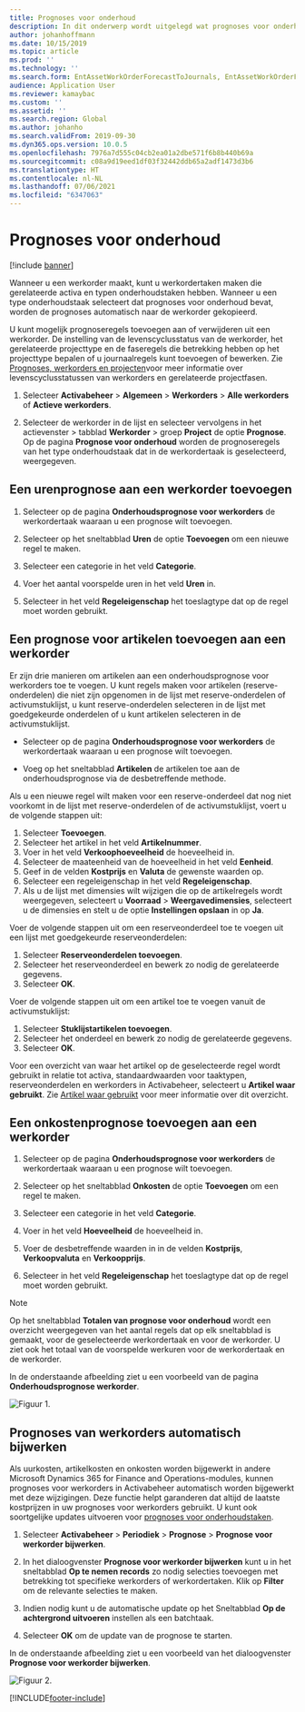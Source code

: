 ```yaml
---
title: Prognoses voor onderhoud
description: In dit onderwerp wordt uitgelegd wat prognoses voor onderhoud zijn in Activabeheer.
author: johanhoffmann
ms.date: 10/15/2019
ms.topic: article
ms.prod: ''
ms.technology: ''
ms.search.form: EntAssetWorkOrderForecastToJournals, EntAssetWorkOrderForecast
audience: Application User
ms.reviewer: kamaybac
ms.custom: ''
ms.assetid: ''
ms.search.region: Global
ms.author: johanho
ms.search.validFrom: 2019-09-30
ms.dyn365.ops.version: 10.0.5
ms.openlocfilehash: 7976a7d555c04cb2ea01a2dbe571f6b8b440b69a
ms.sourcegitcommit: c08a9d19eed1df03f32442ddb65a2adf1473d3b6
ms.translationtype: HT
ms.contentlocale: nl-NL
ms.lasthandoff: 07/06/2021
ms.locfileid: "6347063"
---
```

# <a name="maintenance-forecasts"></a>Prognoses voor onderhoud

[!include [banner](../../includes/banner.md)]



Wanneer u een werkorder maakt, kunt u werkordertaken maken die gerelateerde activa en typen onderhoudstaken hebben. Wanneer u een type onderhoudstaak selecteert dat prognoses voor onderhoud bevat, worden de prognoses automatisch naar de werkorder gekopieerd.

U kunt mogelijk prognoseregels toevoegen aan of verwijderen uit een werkorder. De instelling van de levenscyclusstatus van de werkorder, het gerelateerde projecttype en de faseregels die betrekking hebben op het projecttype bepalen of u journaalregels kunt toevoegen of bewerken. Zie [Prognoses, werkorders en projecten](../integration-to-project-management-and-accounting/forecasts-work-orders-and-projects.md)voor meer informatie over levenscyclusstatussen van werkorders en gerelateerde projectfasen.

1. Selecteer **Activabeheer** > **Algemeen** > **Werkorders** > **Alle werkorders** of **Actieve werkorders**.

2. Selecteer de werkorder in de lijst en selecteer vervolgens in het actievenster > tabblad **Werkorder** > groep **Project** de optie **Prognose**. Op de pagina **Prognose voor onderhoud** worden de prognoseregels van het type onderhoudstaak dat in de werkordertaak is geselecteerd, weergegeven.


## <a name="add-an-hours-forecast-to-a-work-order"></a>Een urenprognose aan een werkorder toevoegen

1. Selecteer op de pagina **Onderhoudsprognose voor werkorders** de werkordertaak waaraan u een prognose wilt toevoegen.

2. Selecteer op het sneltabblad **Uren** de optie **Toevoegen** om een nieuwe regel te maken.

3. Selecteer een categorie in het veld **Categorie**.

4. Voer het aantal voorspelde uren in het veld **Uren** in.

5. Selecteer in het veld **Regeleigenschap** het toeslagtype dat op de regel moet worden gebruikt.


## <a name="add-an-items-forecast-to-a-work-order"></a>Een prognose voor artikelen toevoegen aan een werkorder

Er zijn drie manieren om artikelen aan een onderhoudsprognose voor werkorders toe te voegen. U kunt regels maken voor artikelen (reserve-onderdelen) die niet zijn opgenomen in de lijst met reserve-onderdelen of activumstuklijst, u kunt reserve-onderdelen selecteren in de lijst met goedgekeurde onderdelen of u kunt artikelen selecteren in de activumstuklijst.

- Selecteer op de pagina **Onderhoudsprognose voor werkorders** de werkordertaak waaraan u een prognose wilt toevoegen.

- Voeg op het sneltabblad **Artikelen** de artikelen toe aan de onderhoudsprognose via de desbetreffende methode.

Als u een nieuwe regel wilt maken voor een reserve-onderdeel dat nog niet voorkomt in de lijst met reserve-onderdelen of de activumstuklijst, voert u de volgende stappen uit:

1. Selecteer **Toevoegen**.
2. Selecteer het artikel in het veld **Artikelnummer**.
3. Voer in het veld **Verkoophoeveelheid** de hoeveelheid in.
4. Selecteer de maateenheid van de hoeveelheid in het veld **Eenheid**.
5. Geef in de velden **Kostprijs** en **Valuta** de gewenste waarden op.
6. Selecteer een regeleigenschap in het veld **Regeleigenschap**.
7. Als u de lijst met dimensies wilt wijzigen die op de artikelregels wordt weergegeven, selecteert u **Voorraad** > **Weergavedimensies**, selecteert u de dimensies en stelt u de optie **Instellingen opslaan** in op **Ja**.

Voer de volgende stappen uit om een reserveonderdeel toe te voegen uit een lijst met goedgekeurde reserveonderdelen:

1. Selecteer **Reserveonderdelen toevoegen**.
2. Selecteer het reserveonderdeel en bewerk zo nodig de gerelateerde gegevens.
3. Selecteer **OK**.

Voer de volgende stappen uit om een artikel toe te voegen vanuit de activumstuklijst:

1. Selecteer **Stuklijstartikelen toevoegen**.
2. Selecteer het onderdeel en bewerk zo nodig de gerelateerde gegevens.
3. Selecteer **OK**.

Voor een overzicht van waar het artikel op de geselecteerde regel wordt gebruikt in relatie tot activa, standaardwaarden voor taaktypen, reserveonderdelen en werkorders in Activabeheer, selecteert u **Artikel waar gebruikt**. Zie [Artikel waar gebruikt](../controlling-and-reporting/item-where-used.md) voor meer informatie over dit overzicht.


## <a name="add-an-expense-forecast-to-a-work-order"></a>Een onkostenprognose toevoegen aan een werkorder

1. Selecteer op de pagina **Onderhoudsprognose voor werkorders** de werkordertaak waaraan u een prognose wilt toevoegen.

2. Selecteer op het sneltabblad **Onkosten** de optie **Toevoegen** om een regel te maken.

3. Selecteer een categorie in het veld **Categorie**.

4. Voer in het veld **Hoeveelheid** de hoeveelheid in.

5. Voer de desbetreffende waarden in in de velden **Kostprijs**, **Verkoopvaluta** en **Verkoopprijs**.

6. Selecteer in het veld **Regeleigenschap** het toeslagtype dat op de regel moet worden gebruikt.

>[!NOTE]
>Op het sneltabblad **Totalen van prognose voor onderhoud** wordt een overzicht weergegeven van het aantal regels dat op elk sneltabblad is gemaakt, voor de geselecteerde werkordertaak en voor de werkorder. U ziet ook het totaal van de voorspelde werkuren voor de werkordertaak en de werkorder.

In de onderstaande afbeelding ziet u een voorbeeld van de pagina **Onderhoudsprognose werkorder**.

![Figuur 1.](media/06-work-orders.png)


## <a name="automatic-update-of-work-order-forecasts"></a>Prognoses van werkorders automatisch bijwerken

Als uurkosten, artikelkosten en onkosten worden bijgewerkt in andere Microsoft Dynamics 365 for Finance and Operations-modules, kunnen prognoses voor werkorders in Activabeheer automatisch worden bijgewerkt met deze wijzigingen. Deze functie helpt garanderen dat altijd de laatste kostprijzen in uw prognoses voor werkorders gebruikt. U kunt ook soortgelijke updates uitvoeren voor [prognoses voor onderhoudstaken](../setup-for-work-orders/job-groups-and-job-types-variants-trades-and-checklists.md).

1. Selecteer **Activabeheer** > **Periodiek** > **Prognose** > **Prognose voor werkorder bijwerken**.

2. In het dialoogvenster **Prognose voor werkorder bijwerken** kunt u in het sneltabblad **Op te nemen records** zo nodig selecties toevoegen met betrekking tot specifieke werkorders of werkordertaken. Klik op **Filter** om de relevante selecties te maken.

3. Indien nodig kunt u de automatische update op het Sneltabblad **Op de achtergrond uitvoeren** instellen als een batchtaak.

4. Selecteer **OK** om de update van de prognose te starten.


In de onderstaande afbeelding ziet u een voorbeeld van het dialoogvenster **Prognose voor werkorder bijwerken**.

![Figuur 2.](media/07-work-orders.png)


[!INCLUDE[footer-include](../../../includes/footer-banner.md)]